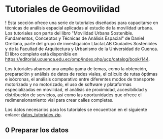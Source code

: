 # Tutoriales de Geomovilidad

!
Esta sección ofrece una serie de tutoriales diseñados para capacitarse en técnicas de análisis espacial aplicadas al estudio de la movilidad urbana. Los tutoriales son parte del libro "Movilidad Urbana Sostenible. Fundamentos, Conceptos y Técnicas de Análisis Espacial" de Daniel Orellana, parte del grupo de investigación LlactaLAB Ciudades Sostenibles y de la Facultad de Arquitectura y Urbanismo de la Universidad de Cuenca. El libro completo está disponible en https://editorial.ucuenca.edu.ec/omp/index.php/ucp/catalog/book/144.

Los tutoriales abarcan una amplia gama de temas, como la obtención, preparación y análisis de datos de redes viales, el cálculo de rutas óptimas e isócronas, el análisis comparativo entre diferentes modos de transporte motorizado y no motorizado, el uso de software y plataformas especializadas en movilidad, el análisis de proximidad, accesibilidad y distribución de servicios, así como las oportunidades que ofrece el redimensionamiento vial para crear calles completas.

Los datos necesarios para los tutoriales se encuentran en el siguiente enlace: [datos_tutoriales.zip](https://github.com/temporalista/tutoriales_geomovilidad/raw/main/datos_tutoriales.zip).

## 0 Preparar los datos


